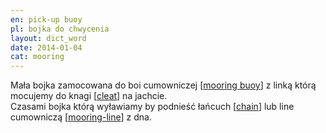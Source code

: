 ```yaml
---
en: pick-up buoy
pl: bojka do chwycenia
layout: dict_word
date: 2014-01-04
cat: mooring
---
```


Mała bojka zamocowana do boi cumowniczej [[mooring buoy](/dict/m/mooring-buoy/)] z linką którą mocujemy do knagi [[cleat](/dict/c/cleat/)] na jachcie.   
Czasami bojka którą wyławiamy by podnieść łańcuch [[chain](/dict/c/chain/)] lub line cumowniczą [[mooring-line](/dict/m/mooring-line/)] z dna.  